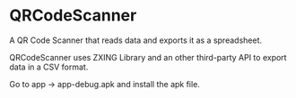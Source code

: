 # QRCodeScanner
A QR Code Scanner that reads data and exports it as a spreadsheet.

QRCodeScanner uses ZXING Library and an other third-party API to export data in a CSV format.



Go to app -> app-debug.apk and install the apk file.
